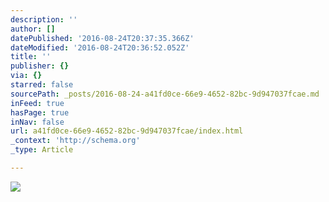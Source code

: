 ```yaml
---
description: ''
author: []
datePublished: '2016-08-24T20:37:35.366Z'
dateModified: '2016-08-24T20:36:52.052Z'
title: ''
publisher: {}
via: {}
starred: false
sourcePath: _posts/2016-08-24-a41fd0ce-66e9-4652-82bc-9d947037fcae.md
inFeed: true
hasPage: true
inNav: false
url: a41fd0ce-66e9-4652-82bc-9d947037fcae/index.html
_context: 'http://schema.org'
_type: Article

---
```

![](https://the-grid-user-content.s3-us-west-2.amazonaws.com/8fd850d6-c786-4583-8763-574a91d7260a.jpg)